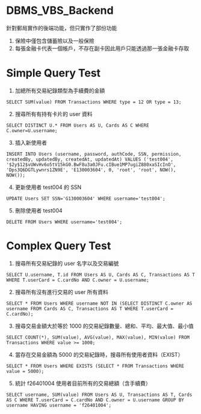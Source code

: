 # DBMS_VBS_Backend

針對郵局實作的後端功能，但只實作了部份功能
1. 保險中僅包含儲蓄險以及一般保險
2. 每張金融卡代表一個帳戶，不存在副卡因此用戶只能透過那一張金融卡存取

# Simple Query Test
1. 加總所有交易紀錄類型為手續費的金額
```
SELECT SUM(value) FROM Transactions WHERE type = 12 OR type = 13;
```
2. 搜尋所有有持有卡片的 user 資料
```
SELECT DISTINCT U.* FROM Users AS U, Cards AS C WHERE C.owner=U.username;
```
3. 插入新使用者
```
INSERT INTO Users (username, password, authCode, SSN, permission, createdBy, updatedBy, createdAt, updatedAt) VALUES ('test004', '$2y$12$vUWvHv6o5tV15kG0.BwF8u3a0JFu.cIBue1MP7ugiZ880xaSIcInO', 'Dps3Q6DGTLywnrs1ZN9E', 'E130003604', 0, 'root', 'root', NOW(), NOW());
```
4. 更新使用者 test004 的 SSN
```
UPDATE Users SET SSN='G130003604' WHERE username='test004';
```
5. 刪除使用者 test004
```
DELETE FROM Users WHERE username='test004';
```

# Complex Query Test
1. 搜尋所有交易紀錄的 user 名字以及交易編號
```
SELECT U.username, T.id FROM Users AS U, Cards AS C, Transactions AS T WHERE T.userCard = C.cardNo AND C.owner = U.username;
```
2. 搜尋所有沒有進行交易的 user 所有資料
```
SELECT * FROM Users WHERE username NOT IN (SELECT DISTINCT C.owner AS username FROM Cards AS C, Transactions AS T WHERE T.userCard = C.cardNo);
```
3. 搜尋交易金額大於等於 1000 的交易紀錄數量、總和、平均、最大值、最小值
```
SELECT COUNT(*), SUM(value), AVG(value), MAX(value), MIN(value) FROM Transactions WHERE value >= 1000;
```
4. 當存在交易金額為 5000 的交易紀錄時，搜尋所有使用者資料（EXIST）
```
SELECT * FROM Users WHERE EXISTS (SELECT * FROM Transactions WHERE value = 5000);
```
5. 統計 f26401004 使用者目前所有的交易總額（含手續費）
```
SELECT username, SUM(value) FROM Users AS U, Transactions AS T, Cards AS C WHERE T.userCard = C.cardNo AND C.owner = U.username GROUP BY username HAVING username = 'f26401004';
``` 